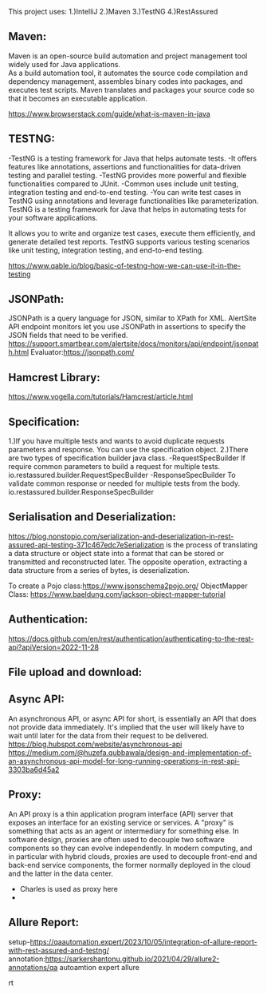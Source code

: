 This project uses:
1.)IntelliJ
2.)Maven
3.)TestNG
4.)RestAssured

Maven:
---------------------------

Maven is an open-source build automation and project management tool widely used for Java applications.  
As a build automation tool, it automates the source code compilation and dependency management, assembles binary codes
into packages, and executes test scripts. Maven translates and packages your source code so that it becomes
an executable application.

https://www.browserstack.com/guide/what-is-maven-in-java

TESTNG:
----------------------------

-TestNG is a testing framework for Java that helps automate tests.
-It offers features like annotations, assertions and functionalities for data-driven testing and parallel testing.
-TestNG provides more powerful and flexible functionalities compared to JUnit.
-Common uses include unit testing, integration testing and end-to-end testing.
-You can write test cases in TestNG using annotations and leverage functionalities like parameterization.
TestNG is a testing framework for Java that helps in automating tests for your software applications.

It allows you to write and organize test cases, execute them efficiently, and generate detailed test reports. 
TestNG supports various testing scenarios like unit testing, integration testing, and end-to-end testing.

https://www.qable.io/blog/basic-of-testng-how-we-can-use-it-in-the-testing


JSONPath:
--------------------------------------
JSONPath is a query language for JSON, similar to XPath for XML.
AlertSite API endpoint monitors let you use JSONPath in assertions to specify the JSON fields 
that need to be verified.
https://support.smartbear.com/alertsite/docs/monitors/api/endpoint/jsonpath.html
Evaluator:https://jsonpath.com/

Hamcrest Library:
-----------------------------------------
https://www.vogella.com/tutorials/Hamcrest/article.html

Specification:
-------------------------
1.)If you have multiple tests and wants to avoid duplicate requests parameters and response.
You can use the specification object. 
2.)There are two types of specification builder java class.
    -RequestSpecBuilder
            If require common parameters to build a request for multiple tests.
            io.restassured.builder.RequestSpecBuilder
    -ResponseSpecBuilder
            To validate common response or needed for multiple tests from the body.
            io.restassured.builder.ResponseSpecBuilder

Serialisation and Deserialization:
---------------------------------------

https://blog.nonstopio.com/serialization-and-deserialization-in-rest-assured-api-testing-371c467edc7eSerialization is the process of translating a data structure 
or object state into a format that can be stored or transmitted and reconstructed later. 
The opposite operation, extracting a data structure from a series of bytes, is deserialization.

To create a Pojo class:https://www.jsonschema2pojo.org/
ObjectMapper Class: https://www.baeldung.com/jackson-object-mapper-tutorial

Authentication:
--------------------------------------------
https://docs.github.com/en/rest/authentication/authenticating-to-the-rest-api?apiVersion=2022-11-28

File upload and download:
----------------------------------------------
Async API:
--------------------------------------------------
An asynchronous API, or async API for short, is essentially an API that does not provide data immediately. 
It's implied that the user will likely have to wait until later for the data from their request to be delivered.
https://blog.hubspot.com/website/asynchronous-api
https://medium.com/@huzefa.qubbawala/design-and-implementation-of-an-asynchronous-api-model-for-long-running-operations-in-rest-api-3303ba6d45a2

Proxy:
-----------------------------------------------------
An API proxy is a thin application program interface (API) server that exposes an interface for an existing service or services.
A "proxy" is something that acts as an agent or intermediary for something else. 
In software design, proxies are often used to decouple two software components so they can evolve independently.
In modern computing, and in particular with hybrid clouds, proxies are used to decouple front-end and back-end service 
components, the former normally deployed in the cloud and the latter in the data center.
- Charles is used as proxy here
- 
Allure Report:
-------------------------------------------------------
setup-https://qaautomation.expert/2023/10/05/integration-of-allure-report-with-rest-assured-and-testng/
annotation:https://sarkershantonu.github.io/2021/04/29/allure2-annotations/qa autoamtion expert allure

rt



            

